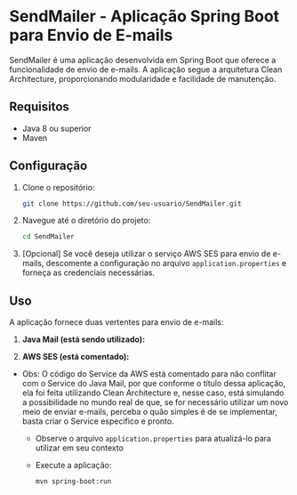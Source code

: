 # SendMailer - Aplicação Spring Boot para Envio de E-mails

SendMailer é uma aplicação desenvolvida em Spring Boot que oferece a funcionalidade de envio de e-mails. A aplicação segue a arquitetura Clean Architecture, proporcionando modularidade e facilidade de manutenção.

## Requisitos

- Java 8 ou superior
- Maven

## Configuração

1. Clone o repositório:

    ```bash
    git clone https://github.com/seu-usuario/SendMailer.git
    ```

2. Navegue até o diretório do projeto:

    ```bash
    cd SendMailer
    ```

3. [Opcional] Se você deseja utilizar o serviço AWS SES para envio de e-mails, descomente a configuração no arquivo `application.properties` e forneça as credenciais necessárias.

## Uso

A aplicação fornece duas vertentes para envio de e-mails:

1. **Java Mail (está sendo utilizado):**

2. **AWS SES (está comentado):**


* Obs: O código do Service da AWS está comentado para não conflitar com o Service do Java Mail, por que conforme o título dessa aplicação, ela foi feita utilizando Clean Architecture e, nesse caso, está simulando a possibilidade no mundo real de que, se for necessário utilizar um novo meio de enviar e-mails, perceba o quão simples é de se implementar, basta criar o Service especifico e pronto.


   - Observe o arquivo `application.properties` para atualizá-lo para utilizar em seu contexto
    - Execute a aplicação:

        ```bash
        mvn spring-boot:run
        ```
